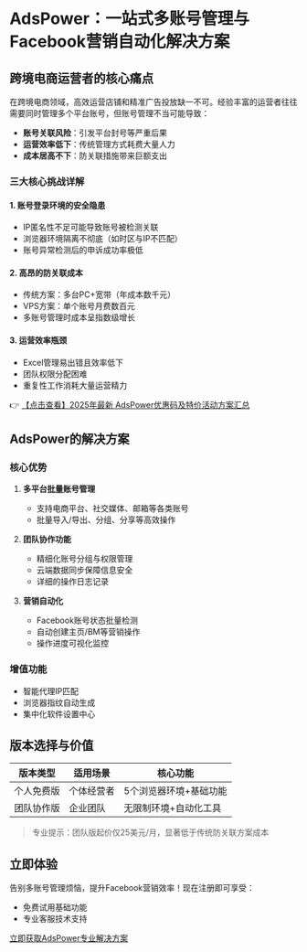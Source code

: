 # AdsPower：一站式多账号管理与Facebook营销自动化解决方案

## 跨境电商运营者的核心痛点

在跨境电商领域，高效运营店铺和精准广告投放缺一不可。经验丰富的运营者往往需要同时管理多个平台账号，但账号管理不当可能导致：

- **账号关联风险**：引发平台封号等严重后果
- **运营效率低下**：传统管理方式耗费大量人力
- **成本居高不下**：防关联措施带来巨额支出

### 三大核心挑战详解

#### 1. 账号登录环境的安全隐患
- IP匿名性不足可能导致账号被检测关联
- 浏览器环境隔离不彻底（如时区与IP不匹配）
- 账号异常检测后的申诉成功率极低

#### 2. 高昂的防关联成本
- 传统方案：多台PC+宽带（年成本数千元）
- VPS方案：单个账号月费数百元
- 多账号管理时成本呈指数级增长

#### 3. 运营效率瓶颈
- Excel管理易出错且效率低下
- 团队权限分配困难
- 重复性工作消耗大量运营精力

👉 [【点击查看】2025年最新 AdsPower优惠码及特价活动方案汇总](https://bit.ly/adspower_free)

## AdsPower的解决方案

### 核心优势
1. **多平台批量账号管理**
   - 支持电商平台、社交媒体、邮箱等各类账号
   - 批量导入/导出、分组、分享等高效操作

2. **团队协作功能**
   - 精细化账号分组与权限管理
   - 云端数据同步保障信息安全
   - 详细的操作日志记录

3. **营销自动化**
   - Facebook账号状态批量检测
   - 自动创建主页/BM等营销操作
   - 操作进度可视化监控

### 增值功能
- 智能代理IP匹配
- 浏览器指纹自动生成
- 集中化软件设置中心

## 版本选择与价值

| 版本类型 | 适用场景 | 核心功能 |
|---------|---------|---------|
| 个人免费版 | 个体经营者 | 5个浏览器环境+基础功能 |
| 团队协作版 | 企业团队 | 无限制环境+自动化工具 |

> 专业提示：团队版起价仅25美元/月，显著低于传统防关联方案成本

## 立即体验
告别多账号管理烦恼，提升Facebook营销效率！现在注册即可享受：
- 免费试用基础功能
- 专业客服技术支持

[立即获取AdsPower专业解决方案](https://bit.ly/adspower_free)